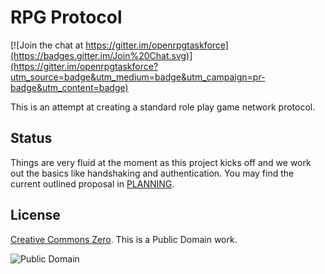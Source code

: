 # RPG Protocol 

[![Join the chat at https://gitter.im/openrpgtaskforce](https://badges.gitter.im/Join%20Chat.svg)](https://gitter.im/openrpgtaskforce?utm_source=badge&utm_medium=badge&utm_campaign=pr-badge&utm_content=badge)

This is an attempt at creating a standard role play game network protocol. 

## Status

Things are very fluid at the moment as this project kicks off and we work out the basics like handshaking and authentication. You may find the current outlined proposal in [PLANNING](https://github.com/openrpgtaskforce/rpg-protocol/blob/master/PLANNING.md).

## License

[Creative Commons Zero](https://creativecommons.org/publicdomain/zero/1.0/). This is a Public Domain work. 

![Public Domain](https://licensebuttons.net/p/mark/1.0/88x31.png)